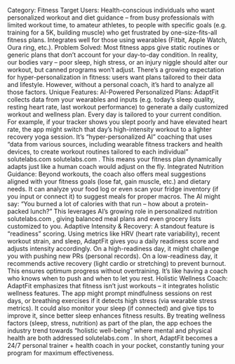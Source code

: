 Category: Fitness
Target Users: Health-conscious individuals who want personalized workout and diet guidance – from busy professionals with limited workout time, to amateur athletes, to people with specific goals (e.g. training for a 5K, building muscle) who get frustrated by one-size-fits-all fitness plans. Integrates well for those using wearables (Fitbit, Apple Watch, Oura ring, etc.).
Problem Solved: Most fitness apps give static routines or generic plans that don’t account for your day-to-day condition. In reality, our bodies vary – poor sleep, high stress, or an injury niggle should alter our workout, but canned programs won’t adjust. There’s a growing expectation for hyper-personalization in fitness: users want plans tailored to their data and lifestyle. However, without a personal coach, it’s hard to analyze all those factors.
Unique Features:
AI-Powered Personalized Plans: AdaptFit collects data from your wearables and inputs (e.g. today’s sleep quality, resting heart rate, last workout performance) to generate a daily customized workout and wellness plan. Every day is tailored to your current condition. For example, if your tracker shows you slept poorly and have elevated heart rate, the app might switch that day’s high-intensity workout to a lighter recovery yoga session. It’s “hyper-personalized AI” coaching that uses “data from various sources, including wearable fitness trackers and health devices, to create workout routines tailored to each individual”
solutelabs.com
solutelabs.com
. This means your fitness plan dynamically adapts just like a human coach would adjust on the fly.
Integrated Nutrition Guidance: Beyond workouts, the coach also offers meal suggestions aligned with your fitness goals (lose fat, gain muscle, etc.) and dietary needs. It can analyze your food log or even scan your fridge inventory (if you input or connect it) to suggest meals for proper macros. The AI might say: “You burned a lot of calories with that run – how about a protein-packed lunch?” This leverages AI’s growing role in personalized nutrition
solutelabs.com
, giving balanced meal plans and even grocery lists customized to you.
Adaptive Intensity & Recovery: A standout feature is “readiness” scoring. Using metrics like HRV (heart rate variability), recent workout strain, and sleep, AdaptFit gives you a daily readiness score and adjusts intensity accordingly. On a high-readiness day, it might challenge you with pushing new PRs (personal records). On a low-readiness day, it recommends active recovery (light cardio or stretching) to prevent burnout. This ensures optimum progress without overtraining. It’s like having a coach who knows when to push and when to let you rest.
Holistic Wellness Coach: AdaptFit emphasizes that fitness isn’t just workouts – it integrates holistic wellness features. The app might prompt mindfulness sessions on rest days, or breathing exercises if it detects high stress (via wearable stress metrics). It could also monitor your sleep (if connected) and give tips to improve it, since better sleep enhances fitness results. By treating wellness factors (sleep, stress, nutrition) as part of the plan, the app echoes the industry trend towards “holistic well-being” where mental and physical health are both addressed
solutelabs.com
. In short, AdaptFit becomes a 24/7 personal trainer + health coach in your pocket, constantly tuning your program for maximum effectiveness.
